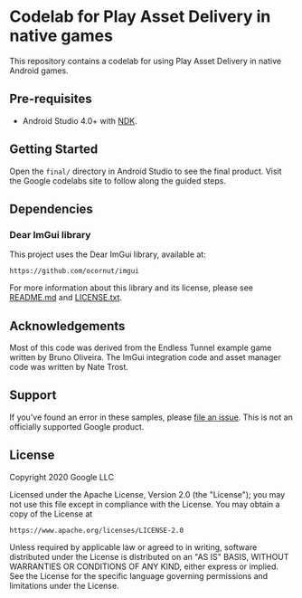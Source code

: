 Codelab for Play Asset Delivery in native games
================================================
This repository contains a codelab for using Play Asset Delivery
in native Android games.

Pre-requisites
--------------
- Android Studio 4.0+ with [NDK](https://developer.android.com/ndk/).

Getting Started
---------------
Open the `final/` directory in Android Studio to see the final product.
Visit the Google codelabs site to follow along the guided steps.

Dependencies
------------
### Dear ImGui library

This project uses the Dear ImGui library, available at:

    https://github.com/ocornut/imgui

For more information about this library and its license, please see
[README.md](https://github.com/ocornut/imgui) and
[LICENSE.txt](https://github.com/ocornut/imgui/blob/master/LICENSE.txt).

Acknowledgements
----------------
Most of this code was derived from the Endless Tunnel example game
written by Bruno Oliveira. The ImGui integration code and asset
manager code was written by Nate Trost.

Support
-------
If you've found an error in these samples, please [file an issue](https://github.com/googlecodelabs/native-gamepad/issues/new).
This is not an officially supported Google product.

License
-------
Copyright 2020 Google LLC

Licensed under the Apache License, Version 2.0 (the "License");
you may not use this file except in compliance with the License.
You may obtain a copy of the License at

    https://www.apache.org/licenses/LICENSE-2.0

Unless required by applicable law or agreed to in writing, software
distributed under the License is distributed on an "AS IS" BASIS,
WITHOUT WARRANTIES OR CONDITIONS OF ANY KIND, either express or implied.
See the License for the specific language governing permissions and
limitations under the License.

